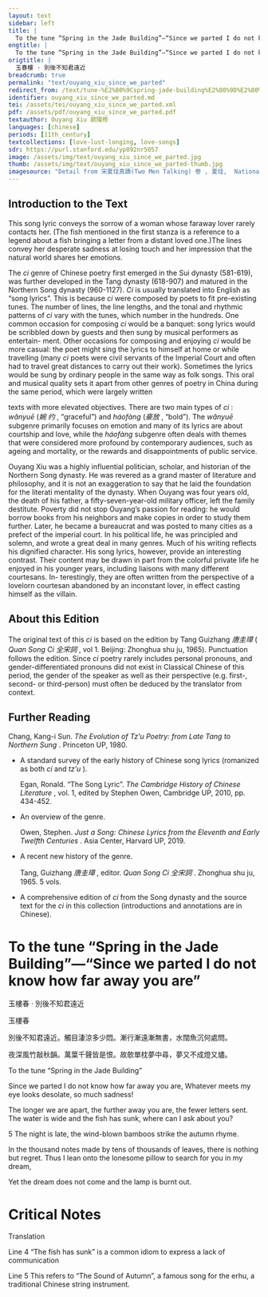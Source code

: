 ```yaml
---
layout: text
sidebar: left
title: |
  To the tune “Spring in the Jade Building”—“Since we parted I do not know how far away you are” | 玉春樓 · 別後不知君遠近
engtitle: |
  To the tune “Spring in the Jade Building”—“Since we parted I do not know how far away you are”
origtitle: |
  玉春樓 · 別後不知君遠近
breadcrumb: true
permalink: "text/ouyang_xiu_since_we_parted"
redirect_from: /text/tune-%E2%80%9Cspring-jade-building%E2%80%9D%E2%80%94%E2%80%9C-we-parted-i-do-not-know-how-far-away-you-are%E2%80%9D
identifier: ouyang_xiu_since_we_parted.md
tei: /assets/tei/ouyang_xiu_since_we_parted.xml
pdf: /assets/pdf/ouyang_xiu_since_we_parted.pdf
textauthor: Ouyang Xiu 歐陽修
languages: [chinese]
periods: [11th_century]
textcollections: [love-lust-longing, love-songs]
sdr: https://purl.stanford.edu/yp092nr5057
image: /assets/img/text/ouyang_xiu_since_we_parted.jpg
thumb: /assets/img/text/ouyang_xiu_since_we_parted-thumb.jpg
imagesource: "Detail from 宋夏珪真蹟(Two Men Talking) 卷 , 夏珪,  National Palace Museum, Accession Number: K2A000996N000000000PAA [Public Domain]"
---
```

<h2>Introduction to the Text</h2>
<p>This song lyric conveys the sorrow of a woman whose faraway lover rarely contacts her. (The fish mentioned in the first stanza is a reference to a legend about a fish bringing a letter from a distant loved one.)The lines convey her desperate sadness at losing touch and her impression that the natural world shares her emotions.</p>

<p>The <i> ci </i> genre of Chinese poetry first emerged in the Sui dynasty (581-619), was further developed in the Tang dynasty (618-907) and matured in the Northern Song dynasty (960-1127). <i> Ci </i> is usually translated into English as “song lyrics”. This is because <i> ci </i> were composed by poets to fit pre-existing tunes. The number of lines, the line lengths, and the tonal and rhythmic patterns of <i> ci </i> vary with the tunes, which number in the hundreds. One common occasion for composing <i> ci </i> would be a banquet: song lyrics would be scribbled down by guests and then sung by musical performers as entertain- ment. Other occasions for composing and enjoying <i> ci </i> would be more casual: the poet might sing the lyrics to himself at home or while travelling (many <i> ci </i> poets were civil servants of the Imperial Court and often had to travel great distances to carry out their work). Sometimes the lyrics would be sung by ordinary people in the same way as folk songs. This oral and musical quality sets it apart from other genres of poetry in China during the same period, which were largely written</p>
<p>texts with more elevated objectives. There are two main types of <i> ci</i> : <i> wǎnyuē </i> (<em>婉 约</em> , “graceful”) and <i> háofàng </i> (<em>豪放</em> , “bold”). The <i> wǎnyuē </i> subgenre primarily focuses on emotion and many of its lyrics are about courtship and love, while the <i> háofàng </i> subgenre often deals with themes that were considered more profound by contemporary audiences, such as ageing and mortality, or the rewards and disappointments of public service.</p>

<p>Ouyang Xiu was a highly influential politician, scholar, and historian of the Northern Song dynasty. He was revered as a grand master of literature and philosophy, and it is not an exaggeration to say that he laid the foundation for the literati mentality of the dynasty. When Ouyang was four years old, the death of his father, a fifty-seven-year-old military officer, left the family destitute. Poverty did not stop Ouyang’s passion for reading: he would borrow books from his neighbors and make copies in order to study them further. Later, he became a bureaucrat and was posted to many cities as a prefect of the imperial court. In his political life, he was principled and solemn, and wrote a great deal in many genres. Much of his writing reflects his dignified character. His song lyrics, however, provide an interesting contrast. Their content may be drawn in part from the colorful private life he enjoyed in his younger years, including liaisons with many different courtesans. In- terestingly, they are often written from the perspective of a lovelorn courtesan abandoned by an inconstant lover, in effect casting himself as the villain.</p>

<h2>About this Edition</h2>
<p>The original text of this <i> ci </i> is based on the edition by Tang Guizhang <em>唐圭璋</em> (<i> Quan Song Ci </i> <em>全宋詞</em> , vol 1. Beijing: Zhonghua shu ju, 1965). Punctuation follows the edition. Since <i> ci </i> poetry rarely includes personal pronouns, and gender-differentiated pronouns did not exist in Classical Chinese of this period, the gender of the speaker as well as their perspective (e.g. first-, second- or third-person) must often be deduced by the translator from context.</p>

<h2>Further Reading</h2>
<p>Chang, Kang-i Sun. <i> The Evolution of Tz’u Poetry: from Late Tang to Northern Sung</i> . Princeton UP, 1980.</p>
<ul id="l1">
<li data-list-text="•">
<p>A standard survey of the early history of Chinese song lyrics (romanized as both <em>ci</em> and <em>tz’u</em> ).</p>
<p>Egan, Ronald. “The Song Lyric”. <i> The Cambridge History of Chinese Literature</i> , vol. 1, edited by Stephen Owen, Cambridge UP, 2010, pp. 434-452.</p>
</li>
<li data-list-text="•">
<p>An overview of the genre.</p>
<p>Owen, Stephen. <i> Just a Song: Chinese Lyrics from the Eleventh and Early Twelfth Centuries</i> . Asia Center, Harvard UP, 2019.</p>
</li>
<li data-list-text="•">
<p>A recent new history of the genre.</p>
<p>Tang, Guizhang <em>唐圭璋</em> , editor. <i> Quan Song Ci </i> <em>全宋詞</em> . Zhonghua shu ju, 1965. 5 vols.</p>
</li>
<li data-list-text="•">
<p>A comprehensive edition of <em>ci</em> from the Song dynasty and the source text for the <em>ci</em> in this collection (introductions and annotations are in Chinese).</p>
</li>
</ul>
<h1>To the tune “Spring in the Jade Building”—“Since we parted I do not know how far away you are”</h1>
<p>玉樓春 · 別後不知君遠近</p>

<p>玉樓春</p>

<p>別後不知君遠近。觸目淒涼多少悶。漸行漸遠漸無書，水闊魚沉何處問。</p>

<p>夜深風竹敲秋韻。萬葉千聲皆是恨。故欹單枕夢中尋，夢又不成燈又燼。</p>
<p>To the tune “Spring in the Jade Building”</p>

<p>Since we parted I do not know how far away you are, Whatever meets my eye looks desolate, so much sadness!</p>
<p>The longer we are apart, the further away you are, the fewer letters sent. The water is wide and the fish has sunk, where can I ask about you?</p>

<p>5 The night is late, the wind-blown bamboos strike the autumn rhyme.</p>
<p>In the thousand notes made by tens of thousands of leaves, there is nothing but regret. Thus I lean onto the lonesome pillow to search for you in my dream,</p>
<p>Yet the dream does not come and the lamp is burnt out.</p>

<h1>Critical Notes</h1>

<p>Translation</p>
<p>Line 4 “The fish has sunk” is a common idiom to express a lack of communication</p>
<p>Line 5 This refers to “The Sound of Autumn”, a famous song for the erhu, a traditional Chinese string instrument.</p>
